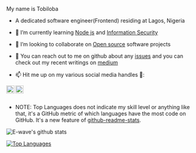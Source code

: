<!--
**E-wave112/E-wave112** is a ✨ _special_ ✨ repository because its `README.md` (this file) appears on your GitHub profile.

Here are some ideas to get you started:

- 🔭 I’m currently working on ...
- 🌱 I’m currently learning ...
- 👯 I’m looking to collaborate on ...
- 🤔 I’m looking for help with ...
- 💬 Ask me about ...
- 📫 How to reach me: ...
- 😄 Pronouns: ...
- ⚡ Fun fact: ...
-->


My name is Tobiloba

- A dedicated software engineer(Frontend) residing at Lagos, Nigeria

- 🌱 I’m currently learning [Node js](https://nodejs.org/en/) and [Information Security](https://en.wikipedia.org/wiki/Information_security)

- 👯 I’m looking to collaborate on [Open source](https://en.wikipedia.org/wiki/Open_source) software projects

- 💬 You can reach out to me on github about any [issues](https://github.com/tobisamcode/tobisamcode/issues) and you can check out my recent writings on [medium](https://medium.com/@samueloluwatobiloba48)

-  📫 Hit me up on my various social media handles 🔭:
<!--
[LinkedIn](https://www.linkedin.com/in/tobiloba-adesokan-38093b1a3/) https://image.flaticon.com/icons/png/128/174/174857.png
-->
<a href="https://www.linkedin.com/in/tobiloba-adesokan-38093b1a3/">
  <img align="left" alt="My LinkedIn profile" width="21px" src="https://image.flaticon.com/icons/png/128/174/174857.png" />
</a>

<a href="https://twitter.com/tobisam100">
  <img align="left" alt="My Twitter Account" width="21px" src="https://raw.githubusercontent.com/anuraghazra/anuraghazra/master/assets/twitter.svg" />
</a>


<br/>
<br/>

 * NOTE: Top Languages does not indicate my skill level or anything like that, it's a GitHub metric of which languages have the most code on GitHub. It's a new feature of [github-readme-stats](https://github.com/tobisamcode/github-readme-stats).


<img align="center" src="https://github-readme-stats.vercel.app/api?username=tobisamcodes&show_icons=true&include_all_commits=true&theme=radical&title_color=FFC73E" alt="E-wave's github stats" />

[![Top Languages](https://github-readme-stats.vercel.app/api/top-langs/?username=tobisamcode&theme=radical&title_color=FFC73E)](https://github.com/tobisamcode/github-readme-stats)
